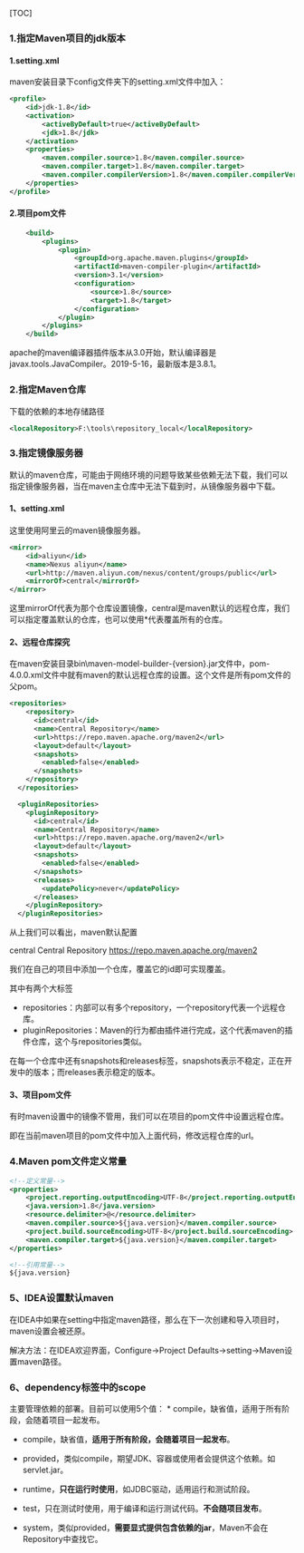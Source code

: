 [TOC]



### 1.指定Maven项目的jdk版本

#### 1.setting.xml

maven安装目录下config文件夹下的setting.xml文件中加入：

~~~ xml
<profile>    
    <id>jdk-1.8</id>    
    <activation>    
        <activeByDefault>true</activeByDefault>    
        <jdk>1.8</jdk>    
    </activation>    
    <properties>    
        <maven.compiler.source>1.8</maven.compiler.source>    
        <maven.compiler.target>1.8</maven.compiler.target>    
        <maven.compiler.compilerVersion>1.8</maven.compiler.compilerVersion>    
    </properties>    
</profile>
~~~



#### 2.项目pom文件

~~~ xml
    <build>
        <plugins>
            <plugin>
                <groupId>org.apache.maven.plugins</groupId>
                <artifactId>maven-compiler-plugin</artifactId>
                <version>3.1</version>
                <configuration>
                    <source>1.8</source>
                    <target>1.8</target>
                </configuration>
            </plugin>
        </plugins>
    </build>

~~~



apache的maven编译器插件版本从3.0开始，默认编译器是javax.tools.JavaCompiler。2019-5-16，最新版本是3.8.1。



### 2.指定Maven仓库

下载的依赖的本地存储路径

~~~ xml
<localRepository>F:\tools\repository_local</localRepository>
~~~



### 3.指定镜像服务器

默认的maven仓库，可能由于网络环境的问题导致某些依赖无法下载，我们可以指定镜像服务器，当在maven主仓库中无法下载到时，从镜像服务器中下载。

#### 1、setting.xml

这里使用阿里云的maven镜像服务器。

~~~ xml
<mirror>
    <id>aliyun</id>
    <name>Nexus aliyun</name>
    <url>http://maven.aliyun.com/nexus/content/groups/public</url>
    <mirrorOf>central</mirrorOf>
</mirror>
~~~

这里mirrorOf代表为那个仓库设置镜像，central是maven默认的远程仓库，我们可以指定覆盖默认的仓库，也可以使用*代表覆盖所有的仓库。



#### 2、远程仓库探究

在maven安装目录bin\maven-model-builder-{version}.jar文件中，pom-4.0.0.xml文件中就有maven的默认远程仓库的设置。这个文件是所有pom文件的父pom。

~~~ xml
<repositories>
    <repository>
      <id>central</id>
      <name>Central Repository</name>
      <url>https://repo.maven.apache.org/maven2</url>
      <layout>default</layout>
      <snapshots>
        <enabled>false</enabled>
      </snapshots>
    </repository>
  </repositories>

  <pluginRepositories>
    <pluginRepository>
      <id>central</id>
      <name>Central Repository</name>
      <url>https://repo.maven.apache.org/maven2</url>
      <layout>default</layout>
      <snapshots>
        <enabled>false</enabled>
      </snapshots>
      <releases>
        <updatePolicy>never</updatePolicy>
      </releases>
    </pluginRepository>
  </pluginRepositories>
~~~

从上我们可以看出，maven默认配置

<id>central</id>
<name>Central Repository</name>
<url>https://repo.maven.apache.org/maven2</url>

我们在自己的项目中添加一个仓库，覆盖它的id即可实现覆盖。



其中有两个大标签

- repositories：内部可以有多个repository，一个repository代表一个远程仓库。
- pluginRepositories：Maven的行为都由插件进行完成，这个代表maven的插件仓库，这个与repositories类似。



在每一个仓库中还有snapshots和releases标签，snapshots表示不稳定，正在开发中的版本；而releases表示稳定的版本。



#### 3、项目pom文件

有时maven设置中的镜像不管用，我们可以在项目的pom文件中设置远程仓库。

即在当前maven项目的pom文件中加入上面代码，修改远程仓库的url。



### 4.Maven pom文件定义常量

~~~ xml
<!--定义常量-->
<properties>
    <project.reporting.outputEncoding>UTF-8</project.reporting.outputEncoding>
    <java.version>1.8</java.version>
    <resource.delimiter>@</resource.delimiter>
    <maven.compiler.source>${java.version}</maven.compiler.source>
    <project.build.sourceEncoding>UTF-8</project.build.sourceEncoding>
    <maven.compiler.target>${java.version}</maven.compiler.target>
</properties>

<!--引用常量-->
${java.version}

~~~



### 5、IDEA设置默认maven

在IDEA中如果在setting中指定maven路径，那么在下一次创建和导入项目时，maven设置会被还原。

解决方法：在IDEA欢迎界面，Configure->Project Defaults->setting->Maven设置maven路径。



### 6、dependency标签中的scope

主要管理依赖的部署。目前<scope>可以使用5个值： * compile，缺省值，适用于所有阶段，会随着项目一起发布。 

* compile，缺省值，**适用于所有阶段，会随着项目一起发布**。 

* provided，类似compile，期望JDK、容器或使用者会提供这个依赖。如servlet.jar。 
* runtime，**只在运行时使用**，如JDBC驱动，适用运行和测试阶段。 
* test，只在测试时使用，用于编译和运行测试代码。**不会随项目发布**。 
* system，类似provided，**需要显式提供包含依赖的jar**，Maven不会在Repository中查找它。 

